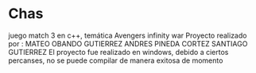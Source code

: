 # Chas
juego match 3 en c++, temática Avengers infinity war
Proyecto realizado por : MATEO OBANDO GUTIERREZ
                         ANDRES PINEDA CORTEZ
                         SANTIAGO GUTIERREZ 
El proyecto fue realizado en windows, debido a ciertos percanses, no se puede compilar de manera exitosa de momento
